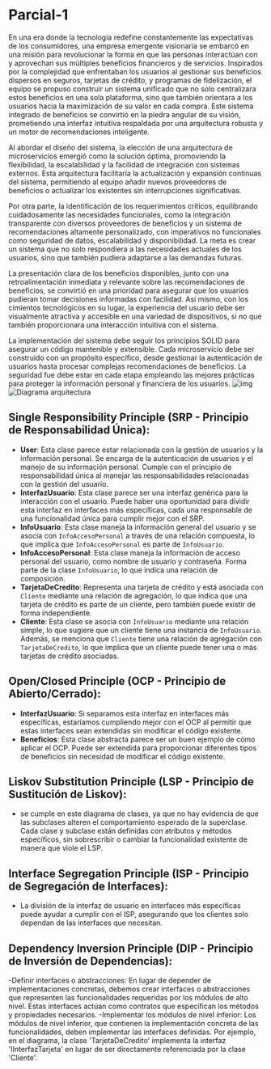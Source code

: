 # Parcial-1

En una era donde la tecnología redefine constantemente las expectativas de los consumidores, una empresa emergente visionaria se embarcó en una misión para revolucionar la forma en que las personas interactúan con y aprovechan sus múltiples beneficios financieros y de servicios. Inspirados por la complejidad que enfrentaban los usuarios al gestionar sus beneficios dispersos en seguros, tarjetas de crédito, y programas de fidelización, el equipo se propuso construir un sistema unificado que no solo centralizara estos beneficios en una sola plataforma, sino que también orientara a los usuarios hacia la maximización de su valor en cada compra. Este sistema integrado de beneficios se convirtió en la piedra angular de su visión, prometiendo una interfaz intuitiva respaldada por una arquitectura robusta y un motor de recomendaciones inteligente.

Al abordar el diseño del sistema, la elección de una arquitectura de microservicios emergió como la solución óptima, promoviendo la flexibilidad, la escalabilidad y la facilidad de integración con sistemas externos. Esta arquitectura facilitaría la actualización y expansión continuas del sistema, permitiendo al equipo añadir nuevos proveedores de beneficios o actualizar los existentes sin interrupciones significativas.

Por otra parte, la identificación de los requerimientos críticos, equilibrando cuidadosamente las necesidades funcionales, como la integración transparente con diversos proveedores de beneficios y un sistema de recomendaciones altamente personalizado, con imperativos no funcionales como seguridad de datos, escalabilidad y disponibilidad. La meta es crear un sistema que no solo respondiera a las necesidades actuales de los usuarios, sino que también pudiera adaptarse a las demandas futuras.

La presentación clara de los beneficios disponibles, junto con una retroalimentación inmediata y relevante sobre las recomendaciones de beneficios, se convirtió en una prioridad para asegurar que los usuarios pudieran tomar decisiones informadas con facilidad. Así mismo, con los cimientos tecnológicos en su lugar, la experiencia del usuario debe ser visualmente atractiva y accesible en una variedad de dispositivos, si no que también proporcionara una interacción intuitiva con el sistema.

La implementación del sistema debe seguir los principios SOLID para asegurar un código mantenible y extensible. Cada microservicio debe ser construido con un propósito específico, desde gestionar la autenticación de usuarios hasta procesar complejas recomendaciones de beneficios. La seguridad fue debe estar en cada etapa empleando las mejores prácticas para proteger la información personal y financiera de los usuarios.
![img](https://github.com/kalethabh/Parcial-1/assets/113316840/ba8027f1-7b37-4521-97dd-d5d12534718b)
![Diagrama arquitectura](https://github.com/kalethabh/Parcial-1/assets/113316840/ea550db8-c495-4f7f-a3a9-00130fada740)


## Single Responsibility Principle (SRP - Principio de Responsabilidad Única):

- **User**: Esta clase parece estar relacionada con la gestión de usuarios y la información personal. Se encarga de la autenticación de usuarios y el manejo de su información personal. Cumple con el principio de responsabilidad única al manejar las responsabilidades relacionadas con la gestión del usuario.
- **InterfazUsuario**: Esta clase parece ser una interfaz genérica para la interacción con el usuario. Puede haber una oportunidad para dividir esta interfaz en interfaces más específicas, cada una responsable de una funcionalidad única para cumplir mejor con el SRP.
- **InfoUsuario**: Esta clase maneja la información general del usuario y se asocia con `InfoAccesoPersonal` a través de una relación compuesta, lo que implica que `InfoAccesoPersonal` es parte de `InfoUsuario`.
- **InfoAccesoPersonal**: Esta clase maneja la información de acceso personal del usuario, como nombre de usuario y contraseña. Forma parte de la clase `InfoUsuario`, lo que indica una relación de composición.
- **TarjetaDeCredito**: Representa una tarjeta de crédito y está asociada con `Cliente` mediante una relación de agregación, lo que indica que una tarjeta de crédito es parte de un cliente, pero también puede existir de forma independiente.
- **Cliente**: Esta clase se asocia con `InfoUsuario` mediante una relación simple, lo que sugiere que un cliente tiene una instancia de `InfoUsuario`. Además, se menciona que `Cliente` tiene una relación de agregación con `TarjetaDeCredito`, lo que implica que un cliente puede tener una o más tarjetas de crédito asociadas.

## Open/Closed Principle (OCP - Principio de Abierto/Cerrado):

- **InterfazUsuario**: Si separamos esta interfaz en interfaces más específicas, estaríamos cumpliendo mejor con el OCP al permitir que estas interfaces sean extendidas sin modificar el código existente.
- **Beneficios**: Esta clase abstracta parece ser un buen ejemplo de cómo aplicar el OCP. Puede ser extendida para proporcionar diferentes tipos de beneficios sin necesidad de modificar el código existente.

## Liskov Substitution Principle (LSP - Principio de Sustitución de Liskov):

- se cumple en este diagrama de clases, ya que no hay evidencia de que las subclases alteren el comportamiento esperado de la superclase. Cada clase y subclase están definidas con atributos y métodos específicos, sin sobrescribir o cambiar la funcionalidad existente de manera que viole el LSP.

## Interface Segregation Principle (ISP - Principio de Segregación de Interfaces):

- La división de la interfaz de usuario en interfaces más específicas puede ayudar a cumplir con el ISP, asegurando que los clientes solo dependan de las interfaces que necesitan.

## Dependency Inversion Principle (DIP - Principio de Inversión de Dependencias):

-Definir interfaces o abstracciones: En lugar de depender de implementaciones concretas, debemos crear interfaces o abstracciones que representen las funcionalidades requeridas por los módulos de alto nivel. Estas interfaces actúan como contratos que especifican los métodos y propiedades necesarios.
-Implementar los módulos de nivel inferior: Los módulos de nivel inferior, que contienen la implementación concreta de las funcionalidades, deben implementar las interfaces definidas. Por ejemplo, en el diagrama, la clase 'TarjetaDeCredito' implementa la interfaz 'IInterfazTarjeta' en lugar de ser directamente referenciada por la clase 'Cliente'.
